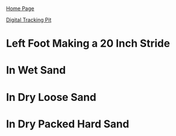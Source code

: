 [Home Page](https://github.com/TrackerLounge/Home)

[Digital Tracking Pit](https://github.com/TrackerLounge/DigitalTrackingPit)

# Left Foot Making a 20 Inch Stride

# In Wet Sand

# In Dry Loose Sand

# In Dry Packed Hard Sand
